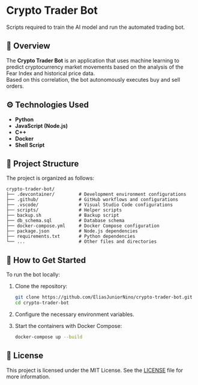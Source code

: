 # Crypto Trader Bot

Scripts required to train the AI model and run the automated trading bot.

## 📌 Overview

The **Crypto Trader Bot** is an application that uses machine learning to predict cryptocurrency market movements based on the analysis of the Fear Index and historical price data.  
Based on this correlation, the bot autonomously executes buy and sell orders.

## ⚙️ Technologies Used

- **Python**
- **JavaScript (Node.js)**
- **C++**
- **Docker**
- **Shell Script**

## 📁 Project Structure

The project is organized as follows:

```
crypto-trader-bot/
├── .devcontainer/         # Development environment configurations
├── .github/               # GitHub workflows and configurations
├── .vscode/               # Visual Studio Code configurations
├── scripts/               # Helper scripts
├── backup.sh              # Backup script
├── db_schema.sql          # Database schema
├── docker-compose.yml     # Docker Compose configuration
├── package.json           # Node.js dependencies
├── requirements.txt       # Python dependencies
└── ...                    # Other files and directories
```

## 🚀 How to Get Started

To run the bot locally:

1. Clone the repository:

   ```bash
   git clone https://github.com/EliasJuniorNino/crypto-trader-bot.git
   cd crypto-trader-bot
   ```

2. Configure the necessary environment variables.

3. Start the containers with Docker Compose:

   ```bash
   docker-compose up --build
   ```

## 📄 License

This project is licensed under the MIT License. See the [LICENSE](LICENSE) file for more information.
